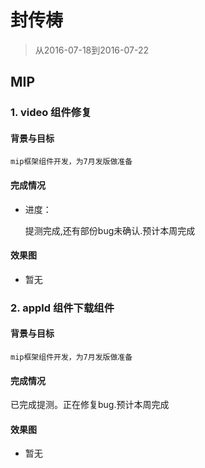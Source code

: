 # 封传梼

> 从2016-07-18到2016-07-22

## MIP

### 1. video 组件修复

#### 背景与目标
    
    mip框架组件开发，为7月发版做准备

#### 完成情况

- 进度：

    提测完成,还有部份bug未确认.预计本周完成
    
#### 效果图

- 暂无
    
### 2. appld 组件下载组件


#### 背景与目标
    
    mip框架组件开发，为7月发版做准备


#### 完成情况

已完成提测。正在修复bug.预计本周完成
    
#### 效果图

- 暂无


